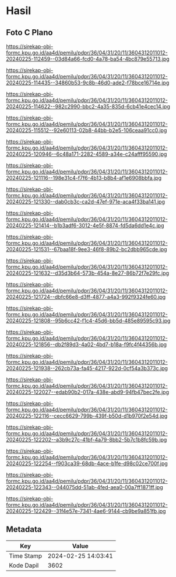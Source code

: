 # Hasil

## Foto C Plano

https://sirekap-obj-formc.kpu.go.id/aa4d/pemilu/pdpr/36/04/31/20/11/3604312011012-20240225-112459--03d84a66-fcd0-4a78-ba54-4bc879e55713.jpg

https://sirekap-obj-formc.kpu.go.id/aa4d/pemilu/pdpr/36/04/31/20/11/3604312011012-20240225-114435--34860b53-9c8b-46d0-ade2-f78bce16714e.jpg

https://sirekap-obj-formc.kpu.go.id/aa4d/pemilu/pdpr/36/04/31/20/11/3604312011012-20240225-114622--982c2990-bbc2-4a35-835d-6cb41e4cec14.jpg

https://sirekap-obj-formc.kpu.go.id/aa4d/pemilu/pdpr/36/04/31/20/11/3604312011012-20240225-115512--92e60113-02b8-44bb-b2e5-106ceaa91cc0.jpg

https://sirekap-obj-formc.kpu.go.id/aa4d/pemilu/pdpr/36/04/31/20/11/3604312011012-20240225-120946--6c48a171-2282-4589-a34e-c24afff95590.jpg

https://sirekap-obj-formc.kpu.go.id/aa4d/pemilu/pdpr/36/04/31/20/11/3604312011012-20240225-121116--198e31c4-f7f6-4b13-b8b4-af1e6908bbfa.jpg

https://sirekap-obj-formc.kpu.go.id/aa4d/pemilu/pdpr/36/04/31/20/11/3604312011012-20240225-121330--dab0cb3c-ca2d-47ef-971e-aca4f33ba141.jpg

https://sirekap-obj-formc.kpu.go.id/aa4d/pemilu/pdpr/36/04/31/20/11/3604312011012-20240225-121414--b1b3adf6-3012-4e5f-8874-fd5da6dd1e4c.jpg

https://sirekap-obj-formc.kpu.go.id/aa4d/pemilu/pdpr/36/04/31/20/11/3604312011012-20240225-121531--67baa18f-9ee3-46f8-89b2-bc2dbb965cde.jpg

https://sirekap-obj-formc.kpu.go.id/aa4d/pemilu/pdpr/36/04/31/20/11/3604312011012-20240225-121632--d35d3b64-573b-454a-8e27-86b72f7e29fc.jpg

https://sirekap-obj-formc.kpu.go.id/aa4d/pemilu/pdpr/36/04/31/20/11/3604312011012-20240225-121724--dbfc66e8-d3ff-4877-a4a3-992f9324fe60.jpg

https://sirekap-obj-formc.kpu.go.id/aa4d/pemilu/pdpr/36/04/31/20/11/3604312011012-20240225-121808--95b6cc42-f1c4-45d6-bb5d-485e89595c93.jpg

https://sirekap-obj-formc.kpu.go.id/aa4d/pemilu/pdpr/36/04/31/20/11/3604312011012-20240225-121856--db2f89d3-4a02-4bd7-b18a-f9fc4f44356b.jpg

https://sirekap-obj-formc.kpu.go.id/aa4d/pemilu/pdpr/36/04/31/20/11/3604312011012-20240225-121938--262cb73a-fa45-4217-922d-0cf54a3b373c.jpg

https://sirekap-obj-formc.kpu.go.id/aa4d/pemilu/pdpr/36/04/31/20/11/3604312011012-20240225-122027--edab90b2-017a-438e-abd9-94fb47bec2fe.jpg

https://sirekap-obj-formc.kpu.go.id/aa4d/pemilu/pdpr/36/04/31/20/11/3604312011012-20240225-122116--cecc6629-799b-439f-b50d-d1b970f2e54d.jpg

https://sirekap-obj-formc.kpu.go.id/aa4d/pemilu/pdpr/36/04/31/20/11/3604312011012-20240225-122202--a3b9c27c-41bf-4a79-8bb2-5b7c1b8fc59b.jpg

https://sirekap-obj-formc.kpu.go.id/aa4d/pemilu/pdpr/36/04/31/20/11/3604312011012-20240225-122254--f903ca39-68db-4ace-b1fe-d98c02ce700f.jpg

https://sirekap-obj-formc.kpu.go.id/aa4d/pemilu/pdpr/36/04/31/20/11/3604312011012-20240225-122343--044075dd-51ab-4fed-aea0-00a7ff1871ff.jpg

https://sirekap-obj-formc.kpu.go.id/aa4d/pemilu/pdpr/36/04/31/20/11/3604312011012-20240225-122429--31f4e57e-7341-4ae6-9144-cb9be9a851fb.jpg


## Metadata

| Key        | Value               |
| ---------- | ------------------- |
| Time Stamp | 2024-02-25 14:03:41 |
| Kode Dapil | 3602                |



